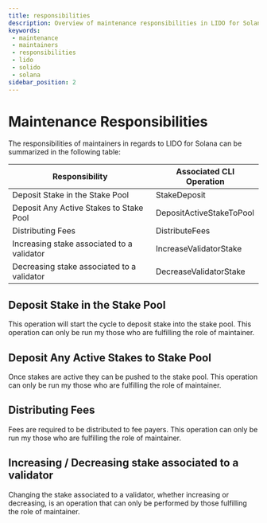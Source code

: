 ```yaml
---
title: responsibilities
description: Overview of maintenance responsibilities in LIDO for Solana
keywords:
 - maintenance
 - maintainers
 - responsibilities
 - lido
 - solido
 - solana
sidebar_position: 2
---
```


# Maintenance Responsibilities

The responsibilities of maintainers in regards to LIDO for Solana can be summarized in the following table:

| Responsibility | Associated CLI Operation |
| --- | --- |
| Deposit Stake in the Stake Pool | StakeDeposit |
| Deposit Any Active Stakes to Stake Pool | DepositActiveStakeToPool |
| Distributing Fees | DistributeFees |
| Increasing stake associated to a validator | IncreaseValidatorStake |
| Decreasing stake associated to a validator | DecreaseValidatorStake |


## Deposit Stake in the Stake Pool

This operation will start the cycle to deposit stake into the stake pool.  This operation can only be run my those who are fulfilling the  role of maintainer.

## Deposit Any Active Stakes to Stake Pool

Once stakes are active they can be pushed to the stake pool.  This operation can only be run my those who are fulfilling the  role of maintainer.


## Distributing Fees

Fees are required to be distributed to fee payers.  This operation can only be run my those who are fulfilling the  role of maintainer.


## Increasing / Decreasing stake associated to a validator

Changing the stake associated to a validator, whether increasing or decreasing, is an operation that can only be performed by those fulfilling the role of maintainer.



